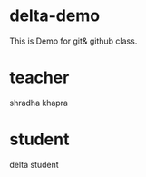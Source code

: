 # delta-demo
This is Demo for git& github class.

# teacher 
shradha khapra

# student
delta student

